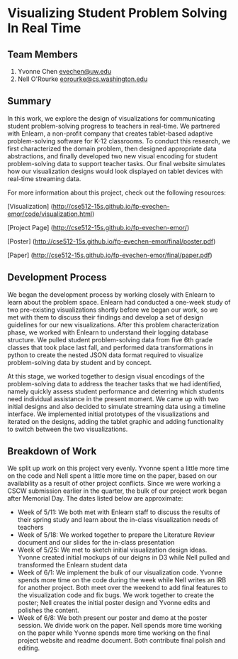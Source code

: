 Visualizing Student Problem Solving In Real Time
===============

## Team Members

1. Yvonne Chen evechen@uw.edu
2. Nell O'Rourke eorourke@cs.washington.edu

## Summary

In this work, we explore the design of visualizations for communicating student problem-solving progress to teachers in real-time. We partnered with Enlearn, a non-profit company that creates tablet-based adaptive problem-solving software for K-12 classrooms. To conduct this research, we first characterized the domain problem, then designed appropriate data abstractions, and finally developed two new visual encoding for student problem-solving data to support teacher tasks. Our final website simulates how our visualization designs would look displayed on tablet devices with real-time streaming data.

For more information about this project, check out the following resources:

[Visualization] (http://cse512-15s.github.io/fp-evechen-emor/code/visualization.html)

[Project Page] (http://cse512-15s.github.io/fp-evechen-emor/)

[Poster] (http://cse512-15s.github.io/fp-evechen-emor/final/poster.pdf)

[Paper] (http://cse512-15s.github.io/fp-evechen-emor/final/paper.pdf)



## Development Process

We began the development process by working closely with Enlearn to learn about the problem space. Enlearn had conducted a one-week study of two pre-existing visualizations shortly before we began our work, so we met with them to discuss their findings and develop a set of design guidelines for our new visualizations. After this problem characterization phase, we worked with Enlearn to understand their logging database structure. We pulled student problem-solving data from five 6th grade classes that took place last fall, and performed data transformations in python to create the nested JSON data format required to visualize problem-solving data by student and by concept.

At this stage, we worked together to design visual encodings of the problem-solving data to address the teacher tasks that we had identified, namely quickly assess student performance and deterring which students need individual assistance in the present moment. We came up with two initial designs and also decided to simulate streaming data using a timeline interface. We implemented initial prototypes of the visualizations and iterated on the designs, adding the tablet graphic and adding functionality to switch between the two visualizations.


## Breakdown of Work

We split up work on this project very evenly. Yvonne spent a little more time on the code and Nell spent a little more time on the paper, based on our availability as a result of other project conflicts. Since we were working a CSCW submission earlier in the quarter, the bulk of our project work began after Memorial Day. The dates listed below are approximate:

- Week of 5/11: We both met with Enlearn staff to discuss the results of their spring study and learn about the in-class visualization needs of teachers
- Week of 5/18: We worked together to prepare the Literature Review document and our slides for the in-class presentation
- Week of 5/25: We met to sketch initial visualization design ideas. Yvonne created initial mockups of our deigns in D3 while Nell pulled and transformed the Enlearn student data
- Week of 6/1: We implement the bulk of our visualization code. Yvonne spends more time on the code during the week while Nell writes an IRB for another project.  Both meet over the weekend to add final features to the visualization code and fix bugs. We work together to create the poster; Nell creates the initial poster design and Yvonne edits and polishes the content.
- Week of 6/8: We both present our poster and demo at the poster session. We divide work on the paper. Nell spends more time working on the paper while Yvonne spends more time working on the final project website and readme document. Both contribute final polish and editing.